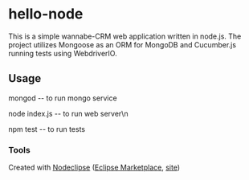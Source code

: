 

# hello-node

This is a simple wannabe-CRM web application written in node.js. The project utilizes Mongoose as an ORM for MongoDB and Cucumber.js running tests using WebdriverIO.

## Usage

mongod -- to run mongo service

node index.js -- to run web server\n

npm test -- to run tests

### Tools

Created with [Nodeclipse](https://github.com/Nodeclipse/nodeclipse-1)
 ([Eclipse Marketplace](http://marketplace.eclipse.org/content/nodeclipse), [site](http://www.nodeclipse.org))
